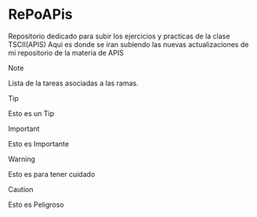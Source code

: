 # RePoAPis
Repositorio dedicado para subir los ejercicios y practicas de la clase TSCII(APIS)
Aqui es donde se iran subiendo las nuevas actualizaciones de mi repositorio de la materia de APIS
>[!NOTE]
>Lista de la tareas asociadas a las ramas.

>[!TIP]
>Esto es un Tip

>[!IMPORTANT]
>Esto es Importante

>[!WARNING]
>Esto es para tener cuidado

>[!CAUTION]
>Esto es Peligroso

